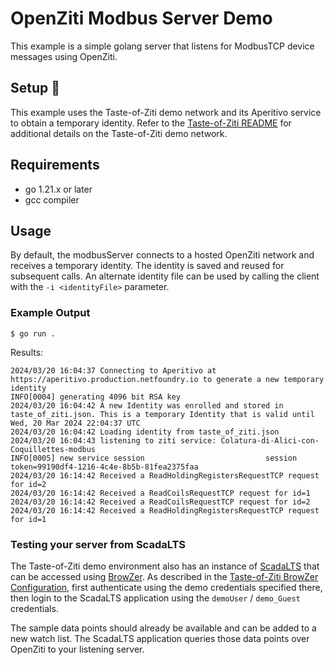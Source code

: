 # OpenZiti Modbus Server Demo

This example is a simple golang server that listens for ModbusTCP device messages using OpenZiti. 

## Setup :wrench:
This example uses the Taste-of-Ziti demo network and its Aperitivo service to obtain a temporary identity. Refer to
the [Taste-of-Ziti README](../../README.md) for additional details on the Taste-of-Ziti demo network.

## Requirements
* go 1.21.x or later
* gcc compiler

## Usage

By default, the modbusServer connects to a hosted OpenZiti network and receives a temporary identity.  The 
identity is saved and reused for subsequent calls.  An alternate identity file can be used by calling the client with
the `-i <identityFile>` parameter.

### Example Output
```shell
$ go run .
```

Results:
```
2024/03/20 16:04:37 Connecting to Aperitivo at https://aperitivo.production.netfoundry.io to generate a new temporary identity 
INFO[0004] generating 4096 bit RSA key                  
2024/03/20 16:04:42 A new Identity was enrolled and stored in taste_of_ziti.json. This is a temporary Identity that is valid until Wed, 20 Mar 2024 22:04:37 UTC
2024/03/20 16:04:42 Loading identity from taste_of_ziti.json
2024/03/20 16:04:43 listening to ziti service: Colatura-di-Alici-con-Coquillettes-modbus
INFO[0005] new service session                           session token=99190df4-1216-4c4e-8b5b-81fea2375faa
2024/03/20 16:14:42 Received a ReadHoldingRegistersRequestTCP request for id=2
2024/03/20 16:14:42 Received a ReadCoilsRequestTCP request for id=1
2024/03/20 16:14:42 Received a ReadCoilsRequestTCP request for id=2
2024/03/20 16:14:42 Received a ReadHoldingRegistersRequestTCP request for id=1
```
### Testing your server from ScadaLTS

The Taste-of-Ziti demo environment also has an instance of [ScadaLTS](https://github.com/SCADA-LTS/Scada-LTS/wiki) that can be accessed
using [BrowZer](https://scadalts.tasteofziti.browzer.cloudziti.io). As described in the [Taste-of-Ziti BrowZer Configuration](../../browzer/README.md),
first authenticate using the demo credentials specified there, then login to the ScadaLTS application using the `demoUser` / `demo_Guest` credentials.

The sample data points should already be available and can be added to a new watch list. The ScadaLTS application queries those data points
over OpenZiti to your listening server.
